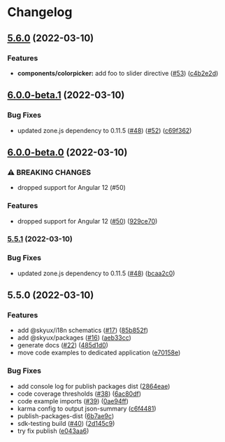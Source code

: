 # Changelog

## [5.6.0](https://github.com/blackbaud/skyux-monorepo-playground/compare/5.5.1...5.6.0) (2022-03-10)

### Features

- **components/colorpicker:** add foo to slider directive ([#53](https://github.com/blackbaud/skyux-monorepo-playground/issues/53)) ([c4b2e2d](https://github.com/blackbaud/skyux-monorepo-playground/commit/c4b2e2d1fec29348a7887de2f5dde77ed6ec5bfc))

## [6.0.0-beta.1](https://github.com/blackbaud/skyux-monorepo-playground/compare/6.0.0-beta.0...6.0.0-beta.1) (2022-03-10)

### Bug Fixes

- updated zone.js dependency to 0.11.5 ([#48](https://github.com/blackbaud/skyux-monorepo-playground/issues/48)) ([#52](https://github.com/blackbaud/skyux-monorepo-playground/issues/52)) ([c69f362](https://github.com/blackbaud/skyux-monorepo-playground/commit/c69f36209f775610e4aa620e52bf8792fbd34f4d))

## [6.0.0-beta.0](https://github.com/blackbaud/skyux-monorepo-playground/compare/5.5.0...6.0.0-beta.0) (2022-03-10)

### ⚠ BREAKING CHANGES

- dropped support for Angular 12 (#50)

### Features

- dropped support for Angular 12 ([#50](https://github.com/blackbaud/skyux-monorepo-playground/issues/50)) ([929ce70](https://github.com/blackbaud/skyux-monorepo-playground/commit/929ce705d1a2d070d5a98ecab647c9f1bbe0a7e3))

### [5.5.1](https://github.com/blackbaud/skyux-monorepo-playground/compare/5.5.0...5.5.1) (2022-03-10)

### Bug Fixes

- updated zone.js dependency to 0.11.5 ([#48](https://github.com/blackbaud/skyux-monorepo-playground/issues/48)) ([bcaa2c0](https://github.com/blackbaud/skyux-monorepo-playground/commit/bcaa2c05dd0e71ff1c69888680288f825ffd5611))

## 5.5.0 (2022-03-10)

### Features

- add @skyux/i18n schematics ([#17](https://github.com/blackbaud/skyux-monorepo-playground/issues/17)) ([85b852f](https://github.com/blackbaud/skyux-monorepo-playground/commit/85b852f563ad98280f93a7a25156b2fb09f29be9))
- add @skyux/packages ([#16](https://github.com/blackbaud/skyux-monorepo-playground/issues/16)) ([aeb33cc](https://github.com/blackbaud/skyux-monorepo-playground/commit/aeb33ccd18fa64d2ab61e0496242043854103ffe))
- generate docs ([#22](https://github.com/blackbaud/skyux-monorepo-playground/issues/22)) ([485d1d0](https://github.com/blackbaud/skyux-monorepo-playground/commit/485d1d0cc3840638ac864d1f465b8cd9f3ebb9fb))
- move code examples to dedicated application ([e70158e](https://github.com/blackbaud/skyux-monorepo-playground/commit/e70158e5119acc71c881e7234ca04e61d399cbb5))

### Bug Fixes

- add console log for publish packages dist ([2864eae](https://github.com/blackbaud/skyux-monorepo-playground/commit/2864eae50653d499bae0b458142a8ea953ad8356))
- code coverage thresholds ([#38](https://github.com/blackbaud/skyux-monorepo-playground/issues/38)) ([6ac80df](https://github.com/blackbaud/skyux-monorepo-playground/commit/6ac80df8c7b728d2ab671e8ba92fc9848fbbdbdf))
- code example imports ([#39](https://github.com/blackbaud/skyux-monorepo-playground/issues/39)) ([0ae94ff](https://github.com/blackbaud/skyux-monorepo-playground/commit/0ae94ffb4102ccf637554d9a95489877e92de1ed))
- karma config to output json-summary ([c6f4481](https://github.com/blackbaud/skyux-monorepo-playground/commit/c6f44813e695ac53ec3fa72c9c3bf0165c1b736a))
- publish-packages-dist ([6b7ae9c](https://github.com/blackbaud/skyux-monorepo-playground/commit/6b7ae9c1a6db4bda05986983a618412d76323dce))
- sdk-testing build ([#40](https://github.com/blackbaud/skyux-monorepo-playground/issues/40)) ([2d145c9](https://github.com/blackbaud/skyux-monorepo-playground/commit/2d145c9e5878db233eaf89619cd5450f59f94ca0))
- try fix publish ([e043aa6](https://github.com/blackbaud/skyux-monorepo-playground/commit/e043aa672218a593ff216a5c93782c45c03ad699))
